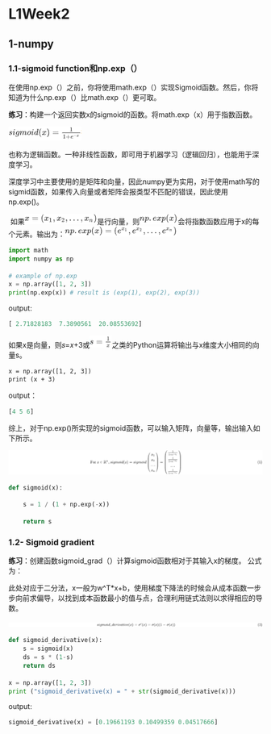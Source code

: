 # L1Week2

## 1-numpy

### 1.1-sigmoid function和np.exp（）

​	在使用np.exp（）之前，你将使用math.exp（）实现Sigmoid函数。然后，你将知道为什么np.exp（）比math.exp（）更可取。

**练习**：构建一个返回实数x的sigmoid的函数。将math.exp（x）用于指数函数。

![image-20240523132329935](images/image-20240523132329935.png)

​	也称为逻辑函数。一种非线性函数，即可用于机器学习（逻辑回归），也能用于深度学习。

​	深度学习中主要使用的是矩阵和向量，因此numpy更为实用，对于使用math写的sigmid函数，如果传入向量或者矩阵会报类型不匹配的错误，因此使用np.exp()。

​	如果![image-20240523133219046](images/image-20240523133219046.png)是行向量，则![image-20240523133230569](images/image-20240523133230569.png)会将指数函数应用于x的每个元素。输出为：![image-20240523133247952](images/image-20240523133247952.png)

```python
import math 
import numpy as np

# example of np.exp
x = np.array([1, 2, 3])
print(np.exp(x)) # result is (exp(1), exp(2), exp(3))
```

output:

```python
[ 2.71828183  7.3890561  20.08553692]
```

如果x是向量，则𝑠=𝑥+3或![image-20240523133848886](images/image-20240523133848886.png)之类的Python运算将输出与x维度大小相同的向量s。

```PY
x = np.array([1, 2, 3])
print (x + 3)
```

output：

```python
[4 5 6]
```

综上，对于np.exp()所实现的sigmoid函数，可以输入矩阵，向量等，输出输入如下所示。

![image-20240523134217046](images/image-20240523134217046.png)

```python
def sigmoid(x):

    s = 1 / (1 + np.exp(-x))
    
    return s
```



### 1.2- Sigmoid gradient

**练习**：创建函数sigmoid_grad（）计算sigmoid函数相对于其输入x的梯度。 公式为：

​	此处对应于二分法，x一般为w^T*x+b，使用梯度下降法的时候会从成本函数一步步向前求偏导，以找到成本函数最小的值与点，合理利用链式法则以求得相应的导数。

![image-20240523134357263](images/image-20240523134357263.png)

```python
def sigmoid_derivative(x):
    s = sigmoid(x)
    ds = s * (1-s)
    return ds

x = np.array([1, 2, 3])
print ("sigmoid_derivative(x) = " + str(sigmoid_derivative(x)))
```

output:

```PYTHON
sigmoid_derivative(x) = [0.19661193 0.10499359 0.04517666]
```

